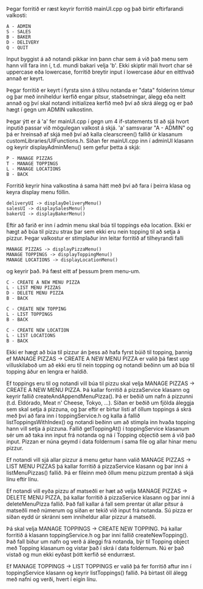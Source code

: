 

Þegar forritið er ræst keyrir forritið mainUI.cpp og það birtir eftirfarandi
valkosti:

    A - ADMIN
    S - SALES
    B - BAKER
    D - DELIVERY
    Q - QUIT
    
Input byggist á að notandi pikkar inn þann char sem á við það menu
sem hann vill fara inn í, t.d. mundi bakari velja 'b'. Ekki skiptir máli hvort
char sé uppercase eða lowercase, forritið breytir input í lowercase áður
en eitthvað annað er keyrt.

Þegar forritið er keyrt í fyrsta sinn á tölvu notanda er "data" folderinn
tómur og þar með inniheldur kerfið engar pítsur, staðsetningar, álegg
eða neitt annað og því skal notandi initializea kerfið með því að skrá
álegg og er það hægt í gegn um ADMIN valkostinn.

Þegar ýtt er á 'a' fer mainUI.cpp í gegn um 4 if-statements til að sjá hvort
inputið passar við mögulegan valkost á skjá. 'a' samsvarar "A - ADMIN"
og þá er hreinsað af skjá með því að kalla clearscreen() fallið úr klasanum
customLibraries/UIFunctions.h. Síðan fer mainUI.cpp inn í adminUI klasann
og keyrir displayAdminMenu() sem gefur þetta á skjá:

    P - MANAGE PIZZAS
    T - MANAGE TOPPINGS
    L - MANAGE LOCATIONS
    B - BACK

Forritið keyrir hina valkostina á sama hátt með því að fara í þeirra klasa og
keyra display menu föllin.

    deliveryUI -> displayDeliveryMenu()
    salesUI -> displaySalesMenu()
    bakerUI -> displayBakerMenu()

Eftir að farið er inn í admin menu skal búa til toppings eða location. Ekki er
hægt að búa til pizzu strax þar sem ekki eru nein topping til að setja á pizzur.
Þegar valkostur er stimplaður inn leitar forritið af tilheyrandi falli

    MANAGE PIZZAS -> displayPizzaMenu()
    MANAGE TOPPINGS -> displayToppingMenu()
    MANAGE LOCATIONS -> displayLocationMenu()
    
og keyrir það. Þá fæst eitt af þessum þrem menu-um.

    C - CREATE A NEW MENU PIZZA
    L - LIST MENU PIZZAS
    D - DELETE MENU PIZZA
    B - BACK
    
    C - CREATE NEW TOPPING
    L - LIST TOPPINGS
    B - BACK
    
    C - CREATE NEW LOCATION
    L - LIST LOCATIONS
    B - BACK
    
Ekki er hægt að búa til pizzur án þess að hafa fyrst búið til topping, þannig
ef MANAGE PIZZAS -> CREATE A NEW MENU PIZZA er valið þá fæst upp
villuskilaboð um að ekki eru til nein topping og notandi beðinn um að búa
til topping áður en lengra er haldið.

Ef toppings eru til og notandi vill búa til pizzu skal velja MANAGE PIZZAS
-> CREATE A NEW MENU PIZZA. Þá kallar forritið á pizzaService klasann
og keyrir fallið createAndAppendMenuPizza(). Þá er beðið um nafn á
pizzunni (t.d. Eldórado, Meat n' Cheese, Tokyo, ...). Síðan er beðið um
fjölda áleggja sem skal setja á pizzuna, og þar eftir er birtur listi af öllum
toppings á skrá með því að fara inn í toppingService.h og kalla á fallið
listToppingsWithIndex() og notandi beðinn um að stimpla inn hvaða
topping hann vill setja á pizzuna. Fallið getToppingAt() í toppingService
klasanum sér um að taka inn input frá notanda og ná í Topping objectið
sem á við það input. Pizzan er núna geymd í data foldernum í sama file og
allar hinar menu pizzur.

Ef notandi vill sjá allar pizzur á menu getur hann valið MANAGE PIZZAS
-> LIST MENU PIZZAS þá kallar forritið á pizzaService klasann og þar inni á
listMenuPizzas() fallið. Þá er fileinn með öllum menu pizzum prentað á skjá línu eftir línu.

Ef notandi vill eyða pizzu af matseðli er hæt að velja MANAGE PIZZAS
-> DELETE MENU PIZZA, þá kallar forritið á pizzaService klasann og þar inni
á deleteMenuPizza fallið. Það fall kallar á fall sem prentar út allar pítsur á
matseðli með númerum og síðan er tekið við input frá notanda. Sú pizza er
síðan eydd úr skránni sem inniheldur allar pizzur á matseðli.

Þá skal velja MANAGE TOPPINGS -> CREATE NEW TOPPING. Þá kallar
forritið á klasann toppingService.h og þar inni fallið createNewTopping().
Það fall biður um nafn og verð á áleggi frá notanda, býr til Topping object
með Topping klasanum og vistar það í skrá í data foldernum. Nú er það
vistað og mun ekki eyðast þótt kerfið sé endurræst.

Ef MANAGE TOPPINGS -> LIST TOPPINGS er valið þá fer forritið aftur inn
í toppingService klasann og keyrir listToppings() fallið. Þá birtast öll álegg
með nafni og verði, hvert í eigin línu.



